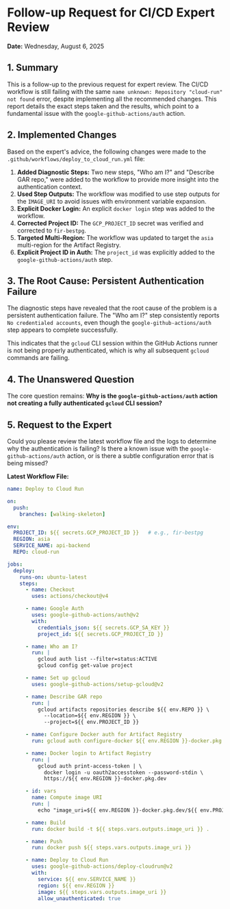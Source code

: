 # Follow-up Request for CI/CD Expert Review

**Date:** Wednesday, August 6, 2025

## 1. Summary

This is a follow-up to the previous request for expert review. The CI/CD workflow is still failing with the same `name unknown: Repository "cloud-run" not found` error, despite implementing all the recommended changes. This report details the exact steps taken and the results, which point to a fundamental issue with the `google-github-actions/auth` action.

## 2. Implemented Changes

Based on the expert's advice, the following changes were made to the `.github/workflows/deploy_to_cloud_run.yml` file:

1.  **Added Diagnostic Steps:** Two new steps, "Who am I?" and "Describe GAR repo," were added to the workflow to provide more insight into the authentication context.
2.  **Used Step Outputs:** The workflow was modified to use step outputs for the `IMAGE_URI` to avoid issues with environment variable expansion.
3.  **Explicit Docker Login:** An explicit `docker login` step was added to the workflow.
4.  **Corrected Project ID:** The `GCP_PROJECT_ID` secret was verified and corrected to `fir-bestpg`.
5.  **Targeted Multi-Region:** The workflow was updated to target the `asia` multi-region for the Artifact Registry.
6.  **Explicit Project ID in Auth:** The `project_id` was explicitly added to the `google-github-actions/auth` step.

## 3. The Root Cause: Persistent Authentication Failure

The diagnostic steps have revealed that the root cause of the problem is a persistent authentication failure. The "Who am I?" step consistently reports `No credentialed accounts`, even though the `google-github-actions/auth` step appears to complete successfully.

This indicates that the `gcloud` CLI session within the GitHub Actions runner is not being properly authenticated, which is why all subsequent `gcloud` commands are failing.

## 4. The Unanswered Question

The core question remains: **Why is the `google-github-actions/auth` action not creating a fully authenticated `gcloud` CLI session?**

## 5. Request to the Expert

Could you please review the latest workflow file and the logs to determine why the authentication is failing? Is there a known issue with the `google-github-actions/auth` action, or is there a subtle configuration error that is being missed?

**Latest Workflow File:**

```yaml
name: Deploy to Cloud Run

on:
  push:
    branches: [walking-skeleton]

env:
  PROJECT_ID: ${{ secrets.GCP_PROJECT_ID }}   # e.g., fir-bestpg
  REGION: asia
  SERVICE_NAME: api-backend
  REPO: cloud-run

jobs:
  deploy:
    runs-on: ubuntu-latest
    steps:
      - name: Checkout
        uses: actions/checkout@v4

      - name: Google Auth
        uses: google-github-actions/auth@v2
        with:
          credentials_json: ${{ secrets.GCP_SA_KEY }}
          project_id: ${{ secrets.GCP_PROJECT_ID }}

      - name: Who am I?
        run: |
          gcloud auth list --filter=status:ACTIVE
          gcloud config get-value project

      - name: Set up gcloud
        uses: google-github-actions/setup-gcloud@v2

      - name: Describe GAR repo
        run: |
          gcloud artifacts repositories describe ${{ env.REPO }} \
            --location=${{ env.REGION }} \
            --project=${{ env.PROJECT_ID }}

      - name: Configure Docker auth for Artifact Registry
        run: gcloud auth configure-docker ${{ env.REGION }}-docker.pkg.dev --quiet

      - name: Docker login to Artifact Registry
        run: |
          gcloud auth print-access-token | \
            docker login -u oauth2accesstoken --password-stdin \
            https://${{ env.REGION }}-docker.pkg.dev

      - id: vars
        name: Compute image URI
        run: |
          echo "image_uri=${{ env.REGION }}-docker.pkg.dev/${{ env.PROJECT_ID }}/${{ env.REPO }}/${{ env.SERVICE_NAME }}:${{ github.sha }}" >> $GITHUB_OUTPUT

      - name: Build
        run: docker build -t ${{ steps.vars.outputs.image_uri }} .

      - name: Push
        run: docker push ${{ steps.vars.outputs.image_uri }}

      - name: Deploy to Cloud Run
        uses: google-github-actions/deploy-cloudrun@v2
        with:
          service: ${{ env.SERVICE_NAME }}
          region: ${{ env.REGION }}
          image: ${{ steps.vars.outputs.image_uri }}
          allow_unauthenticated: true
```